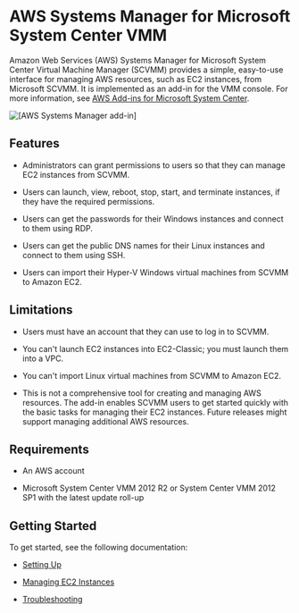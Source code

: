# AWS Systems Manager for Microsoft System Center VMM<a name="scvmm"></a>

Amazon Web Services \(AWS\) Systems Manager for Microsoft System Center Virtual Machine Manager \(SCVMM\) provides a simple, easy\-to\-use interface for managing AWS resources, such as EC2 instances, from Microsoft SCVMM\. It is implemented as an add\-in for the VMM console\. For more information, see [AWS Add\-ins for Microsoft System Center](https://aws.amazon.com/windows/system-center/)\.

![\[AWS Systems Manager add-in\]](http://docs.aws.amazon.com/AWSEC2/latest/WindowsGuide/images/aws_systems_manager_scvmm.png)

## Features<a name="features"></a>

+ Administrators can grant permissions to users so that they can manage EC2 instances from SCVMM\.

+ Users can launch, view, reboot, stop, start, and terminate instances, if they have the required permissions\.

+ Users can get the passwords for their Windows instances and connect to them using RDP\.

+ Users can get the public DNS names for their Linux instances and connect to them using SSH\.

+ Users can import their Hyper\-V Windows virtual machines from SCVMM to Amazon EC2\.

## Limitations<a name="limitations"></a>

+ Users must have an account that they can use to log in to SCVMM\.

+ You can't launch EC2 instances into EC2\-Classic; you must launch them into a VPC\.

+ You can't import Linux virtual machines from SCVMM to Amazon EC2\.

+ This is not a comprehensive tool for creating and managing AWS resources\. The add\-in enables SCVMM users to get started quickly with the basic tasks for managing their EC2 instances\. Future releases might support managing additional AWS resources\.

## Requirements<a name="requirements"></a>

+ An AWS account

+ Microsoft System Center VMM 2012 R2 or System Center VMM 2012 SP1 with the latest update roll\-up

## Getting Started<a name="get-started"></a>

To get started, see the following documentation:

+ [Setting Up](scvmm-set-up.md)

+ [Managing EC2 Instances](scvmm-manage-ec2.md)

+ [Troubleshooting](scvmm-troubleshoot.md)